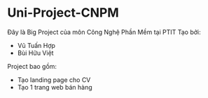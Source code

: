 # Uni-Project-CNPM
Đây là Big Project của môn Công Nghệ Phần Mềm tại PTIT
Tạo bởi:
  - Vũ Tuấn Hợp
  - Bùi Hữu Việt

Project bao gồm:
  - Tạo landing page cho CV
  - Tạo 1 trang web bán hàng 
